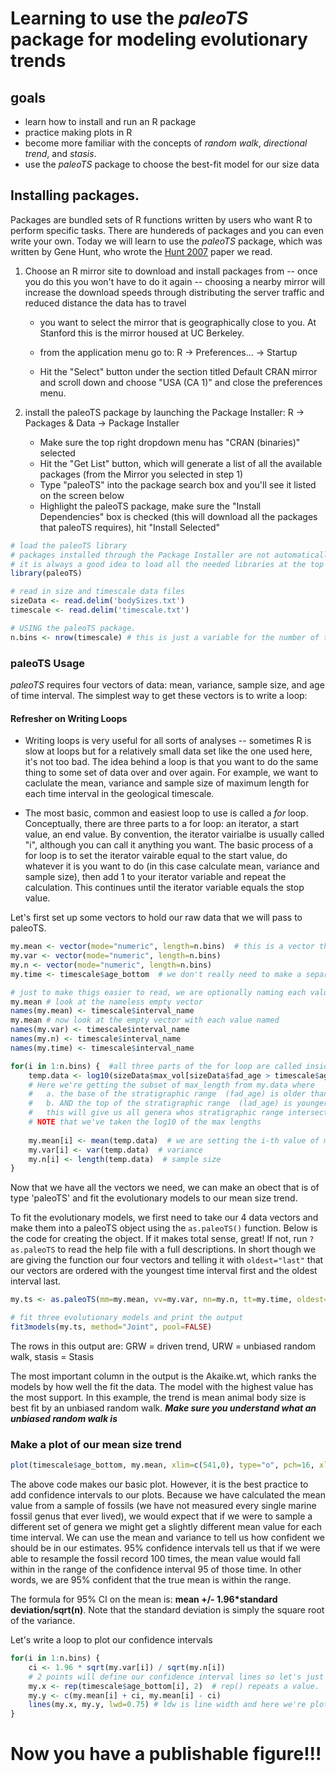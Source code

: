 # Learning to use the *paleoTS* package for modeling evolutionary trends


## goals
* learn how to install and run an R package
* practice making plots in R
* become more familiar with the concepts of *random walk*, *directional trend*, and *stasis*.
* use the *paleoTS* package to choose the best-fit model for our size data

## Installing packages.
Packages are bundled sets of R functions written by users who want R to perform specific tasks. There are hundereds of packages and you can even write your own. Today we will learn to use the *paleoTS* package, which was written by Gene Hunt, who wrote the [Hunt 2007](https://github.com/naheim/seyibExercises/raw/master/ReadingExercises/papers/Hunt2007.pdf) paper we read.

1.	Choose an R mirror site to download and install packages from -- once you do this you won't have to do it again -- choosing a nearby mirror will increase the download speeds through distributing the server traffic and reduced distance the data has to travel

	* you want to select the mirror that is geographically close to you.  At Stanford this is the mirror housed at UC Berkeley.
	
	* from the application menu go to: R -> Preferences... -> Startup
	
	* Hit the "Select" button under the section titled Default CRAN mirror and scroll down and choose "USA (CA 1)" and close the preferences menu.

2. install the paleoTS package by launching the Package Installer: R -> Packages & Data -> Package Installer
	* Make sure the top right dropdown menu has "CRAN (binaries)" selected
	* Hit the "Get List" button, which will generate a list of all the available packages (from the Mirror you selected in step 1)
	* Type "paleoTS" into the package search box and you'll see it listed on the screen below
	* Highlight the paleoTS package, make sure the "Install Dependencies" box is checked (this will download all the packages that paleoTS requires), hit "Install Selected"



````r
# load the paleoTS library
# packages installed through the Package Installer are not automatically loaded, so you need to tell R to load the packages you want with the library() command
# it is always a good idea to load all the needed libraries at the top of your script
library(paleoTS) 

# read in size and timescale data files
sizeData <- read.delim('bodySizes.txt') 
timescale <- read.delim('timescale.txt') 

# USING the paleoTS package.
n.bins <- nrow(timescale) # this is just a variable for the number of time intervals.  This will be useful in writing loops, an is a bit easier and faster than writing nrow(timescale) every time you need to know how many time intervals there are
````

### paleoTS Usage
*paleoTS* requires four vectors of data: mean, variance, sample size, and age of time interval. The simplest way to get these vectors is to write a loop:

#### Refresher on Writing Loops
* Writing loops is very useful for all sorts of analyses -- sometimes R is slow at loops but for a relatively small data set like the one used here, it's not too bad. The idea behind a loop is that you want to do the same thing to some set of data over and over again. For example, we want to caclulate the mean, variance and sample size of maximum length for each time interval in the geological timescale.

* The most basic, common and easiest loop to use is called a *for* loop. Conceptually, there are three parts to a for loop: an iterator, a start value, an end value.  By convention, the iterator vairialbe is usually called "i", although you can call it anything you want. The basic process of a for loop is to set the iterator vairable equal to the start value, do whatever it is you want to do (in this case calculate mean, variance and sample size), then add 1 to your iterator variable and repeat the calculation.  This continues until the iterator variable equals the stop value.

Let's first set up some vectors to hold our raw data that we will pass to paleoTS.

````r
my.mean <- vector(mode="numeric", length=n.bins)  # this is a vector that will hold number and has the same length as our timescale
my.var <- vector(mode="numeric", length=n.bins)
my.n <- vector(mode="numeric", length=n.bins)
my.time <- timescale$age_bottom  # we don't really need to make a separate variable for this, but just for clarity I have.  Also not that I've used age_bottom (rather than interval midpoint or age_top) so that the duration of each stage are calculated by paleoTS

# just to make thigs easier to read, we are optionally naming each value in our vectors after the time interval they correspond to
my.mean # look at the nameless empty vector
names(my.mean) <- timescale$interval_name
my.mean # now look at the empty vector with each value named
names(my.var) <- timescale$interval_name
names(my.n) <- timescale$interval_name
names(my.time) <- timescale$interval_name

for(i in 1:n.bins) {  #all three parts of the for loop are called inside for function.  i = iterator variable, 1 = start value, n.bins = end value.  In english this means For each value of i between 1 and n.bins (97 in this case), including the endpoints, do whatever is inside the curly braces
	temp.data <- log10(sizeData$max_vol[sizeData$fad_age > timescale$age_top[i] & sizeData$lad_age < timescale$age_bottom[i]])
	# Here we're getting the subset of max_length from my.data where
	#	a. the base of the stratigraphic range  (fad_age) is older than the top of the i-th interval
	#	b. AND the top of the stratigraphic range  (lad_age) is younger than the base of the i-th interval
	#	this will give us all genera whos stratigraphic range intersects the i-th interval
	# NOTE that we've taken the log10 of the max lengths
	
	my.mean[i] <- mean(temp.data)  # we are setting the i-th value of my.mean to the mean of our subset of data
	my.var[i] <- var(temp.data)  # variance
	my.n[i] <- length(temp.data)  # sample size
}
````

Now that we have all the vectors we need, we can make an obect that is of type 'paleoTS' and fit the evolutionary models to our mean size trend.

To fit the evolutionary models, we first need to take our 4 data vectors and make them into a paleoTS object using the ``as.paleoTS()`` function. Below is the code for creating the object. If it makes total sense, great! If not, run ``?as.paleoTS`` to read the help file with a full descriptions. In short though we are giving the function our four vectors and telling it with ``oldest="last"`` that our vectors are ordered with the youngest time interval first and the oldest interval last.

````r
my.ts <- as.paleoTS(mm=my.mean, vv=my.var, nn=my.n, tt=my.time, oldest="last")  

# fit three evolutionary models and print the output
fit3models(my.ts, method="Joint", pool=FALSE)
````

The rows in this output are: GRW = driven trend, URW = unbiased random walk, stasis = Stasis

The most important column in the output is the Akaike.wt, which ranks the models by how well the fit the data.  The model with the highest value has the most support. In this example, the trend is mean animal body size is best fit by an unbiased random walk. ***Make sure you understand what an unbiased random walk is***

### Make a plot of our mean size trend

````r
plot(timescale$age_bottom, my.mean, xlim=c(541,0), type="o", pch=16, xlab="Geologic time (Ma)", ylab=expression(paste("Mean body size (log"[10],"mm)")))
````
The above code makes our basic plot. However, it is the best practice to add confidence intervals to our plots. Because we have calculated the mean value from a sample of fossils (we have not measured every single marine fossil genus that ever lived), we would expect that if we were to sample a different set of genera we might get a slightly different mean value for each time interval. We can use the mean and variance to tell us how confident we should be in our estimates. 95% confidence intervals tell us that if we were able to resample the fossil record 100 times, the mean value would fall within in the range of the confidence interval 95 of those time. In other words, we are 95% confident that the true mean is within the range.


The formula for 95% CI on the mean is: **mean +/- 1.96*standard deviation/sqrt(n)**. Note that the standard deviation is simply the square root of the variance. 

Let's write a loop to plot our confidence intervals

````r
for(i in 1:n.bins) {
	ci <- 1.96 * sqrt(my.var[i]) / sqrt(my.n[i])
	# 2 points will define our confidence interval lines so let's just make x and y vectors to make the lines() command look neater
	my.x <- rep(timescale$age_bottom[i], 2)  # rep() repeats a value.  Since we want a vertical line, both points will have the same x-value
	my.y <- c(my.mean[i] + ci, my.mean[i] - ci)
	lines(my.x, my.y, lwd=0.75) # ldw is line width and here we're plotting CI lines that are 0.75 times as thick as the default line (i.e., 25% thinner)
}
````

# Now you have a publishable figure!!!